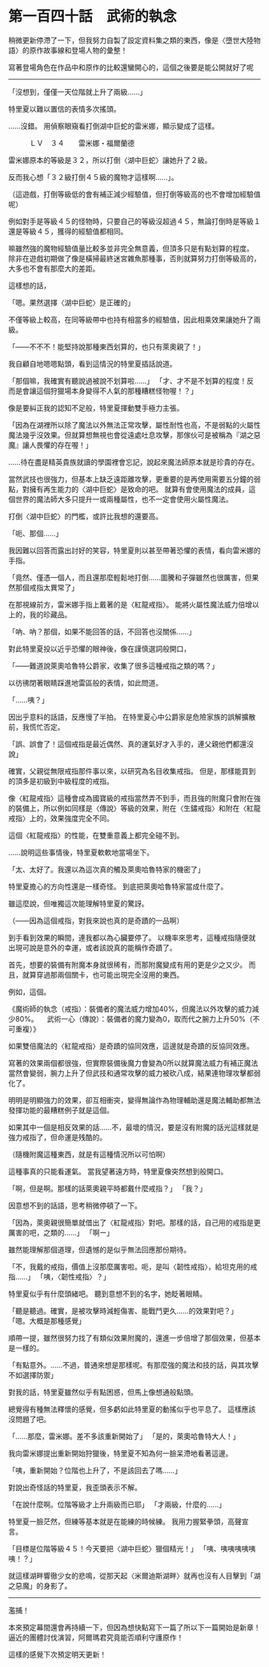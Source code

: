 # 第一百四十話　武術的執念

稍微更新停滯了一下，但我努力自製了設定資料集之類的東西，像是〈墮世大陸物語〉的原作故事線和登場人物的彙整！

寫著登場角色在作品中和原作的比較還蠻開心的，這個之後要是能公開就好了呢

---

「沒想到，僅僅一天位階就上升了兩級……」

特里夏以難以置信的表情多次搖頭。

……沒錯。
用偵察眼窺看打倒湖中巨蛇的雷米娜，顯示變成了這樣。

　　　ＬＶ　３４　　雷米娜・福爾蘭德

雷米娜原本的等級是３２，所以打倒〈湖中巨蛇〉讓她升了２級。

反而我心想「３２級打倒４５級的魔物才這樣啊……」。

（這遊戲，打倒等級低的會有補正減少經驗值，但打倒等級高的也不會增加經驗值呢）

例如對手是等級４５的怪物時，只要自己的等級沒超過４５，無論打倒時是等級１還是等級４５，獲得的經驗值都相同。

嘛雖然強的魔物經驗值量比較多並非完全無意義，但頂多只是有點划算的程度。
除非在遊戲初期做了像是橫掃最終迷宮雜魚那種事，否則就算努力打倒等級高的，大多也不會有那麼大的差距。

這樣想的話，

「嗯。果然選擇〈湖中巨蛇〉是正確的」

不僅等級上較高，在同等級帶中也持有相當多的經驗值，因此相乘效果讓她升了兩級。

「――不不不！能堅持說那種東西划算的，也只有萊奧親了！」

我自顧自地嗯嗯點頭，看到這情況的特里夏插話說道。

「那個嘛，我確實有聽說過被說不划算啦……」
「才、才不是不划算的程度！反而是會讓這個狩獵場本身變得不人氣的那種糟糕怪物喔！？」

像是要糾正我的認知不足般，特里夏揮動雙手極力主張。

「因為在湖裡所以除了魔法以外無法正常攻擊，屬性耐性也高，不是弱點的火屬性魔法幾乎沒效果。但就算想無視也會從遠處吐息攻擊，那傢伙可是被稱為『湖之惡魔』讓人畏懼的存在喔！」

……待在盡是精英貴族就讀的學園裡會忘記，說起來魔法師原本就是珍貴的存在。

當然武技也很強力，但基本上缺乏遠距離攻擊，更重要的是再使用需要五分鐘的弱點，對擁有再生能力的〈湖中巨蛇〉是致命的吧。
就算有會使用魔法的成員，這個世界的魔法師大多只提升一或兩種屬性，也不一定會使用火屬性魔法。

打倒〈湖中巨蛇〉的門檻，或許比我想的還要高。

「呃、那個……」

我因難以回答而露出討好的笑容，特里夏則以甚至帶著恐懼的表情，看向雷米娜的手指。

「竟然、僅憑一個人，而且還那麼輕鬆地打倒……圖騰和子彈雖然也很厲害，但果然那個戒指太異常了」

在那視線前方，雷米娜手指上戴著的是〈紅龍戒指〉。
能將火屬性魔法威力倍增以上的，我的珍藏品。

「吶、吶？那個，如果不能回答的話，不回答也沒關係……」

對此特里夏投以近乎恐懼的眼神後，像在謹慎選詞般開口，

「――難道說萊奧哈魯特公爵家，收集了很多這種戒指之類的嗎？」

以彷彿閉著眼睛踩進地雷區般的表情，如此問道。

「……咦？」

因出乎意料的話語，反應慢了半拍。
在特里夏心中公爵家是危險家族的誤解擴散前，我慌忙否定。

「誤、誤會了！這個戒指是最近偶然、真的運氣好才入手的，連父親他們都還沒說」

確實，父親從無限戒指那件事以來，以研究為名目收集戒指。
但是，那樣能買到的頂多是初級到中級程度的戒指。

像〈紅龍戒指〉這種會成為國寶級的戒指當然弄不到手，而且強的附魔只會附在強的裝備上，所以例如同樣是〈傳說〉等級的效果，附在〈生鏽戒指〉和附在〈紅龍戒指〉上的，效果強度完全不同。

這個〈紅龍戒指〉的性能，在雙重意義上都完全碰不到。

……說明這些事情後，特里夏軟軟地當場坐下。

「太、太好了。我還以為這次真的觸及萊奧哈魯特家的機密了」

特里夏擔心的方向性還是一樣奇怪。
到底把萊奧哈魯特家當成什麼了。

雖這麼說，但唯獨這次能理解特里夏的驚訝。

（――因為這個戒指，對我來說也真的是奇蹟的一品啊）

到手看到效果的瞬間，連我都以為心臟要停了。
以機率來思考，這種戒指隨便就出現可說是意外的幸運，或者該說真的能稱作奇蹟了。

首先，想要的裝備有附魔本身就很稀有，而那附魔變成有用的更是少之又少。
而且，就算穿過那兩個關卡，也可能出現完全沒用的東西。

例如，這個。

《魔術師的執念（戒指）：裝備者的魔法威力增加40%，但魔法以外攻擊的威力減少80%。
　武術一心（傳說）：裝備者的魔力變為0，取而代之腕力上升50%（不可重複）》

如果雙倍魔法的〈紅龍戒指〉是奇蹟的協同效應，這邊就是奇蹟的反協同效應。

寫著的效果兩個都很強，但實際裝備後魔力會變為0所以就算魔法威力有補正魔法當然會變弱，腕力上升了但武技和通常攻擊的威力被砍八成，結果連物理攻擊都弱化了。

明明是明顯強力的效果，卻互相衝突，變得無論作為物理輔助還是魔法輔助都無法發揮功能的最糟糕例子就是這個。

如果其中一個是相反效果的話……不，最壞的情況，要是沒有附魔的話光這樣就是強力戒指了，但命運是残酷的。

（隨機附魔這種東西，就是有這種情況所以可怕啊）

這種事真的只能看運氣。
當我望著遠方時，特里夏像突然想到般開口。

「啊，但是啊。那樣的話萊奧親平時都戴什麼戒指？」
「我？」

因意想不到的話語，思考稍微停頓了一下。

「因為，萊奧親很簡單就借出了〈紅龍戒指〉對吧。那樣的話，自己用的戒指是更厲害的吧，之類的……」
「啊ー」

雖然能理解那個道理，但遺憾的是似乎無法回應那份期待。

「不，我戴的戒指，價值上沒那麼厲害啦。呃，是叫〈韌性戒指〉，給坦克用的戒指……」
「咦，〈韌性戒指〉？」

特里夏似乎有什麼頭緒吧。
聽到意想不到的名字，她眨著眼睛。

「聽是聽過。確實，是被攻擊時減輕傷害、能戰鬥更久……的效果對吧？」
「嗯。大概是那種感覺」

順帶一提，雖然很努力找了有類似效果附魔的，還進一步倍增了那個效果，但基本是一樣的。

「有點意外。……不過，普通來想是那樣呢。有那麼強的魔法和技的話，與其攻擊不如選擇防禦」

對我的話，特里夏雖然似乎有點困惑，但馬上像想通般點頭。

總覺得有種無法釋懷的感覺，但多虧如此特里夏的動搖似乎也平息了。
這樣應該沒問題了吧。

「……那麼，雷米娜。差不多該重新開始了」
「是的，萊奧哈魯特大人！」

我向雷米娜提出重新開始狩獵後，特里夏不知為何一臉呆滯地看著這邊。

「咦，重新開始？位階也上升了，不是該回去了嗎……」

對說出奇怪話的特里夏，我歪頭表示不解。

「在說什麼啊。位階等級才上升兩級而已耶」
「才兩級，什麼的……」

特里夏一臉茫然，但練等基本就是在能練的時候練。
我用力握緊拳頭，高聲宣言。

「目標是位階等級４５！今天要把〈湖中巨蛇〉獵個精光！」
「咦、咦咦咦咦咦咦！？」

就這樣湖畔響徹少女的悲鳴，從那天起〈米爾迪斯湖畔〉就再也沒有人目擊到「湖之惡魔」的身影了。

---

濫捕！

本來預定幕間還會再持續一下，但因為想快點寫下一篇了所以下一篇開始是新章！
逼近的團體討伐演習，阿爾瑪君究竟能否順利守護原作！

這樣的感覺下次預定明天更新！